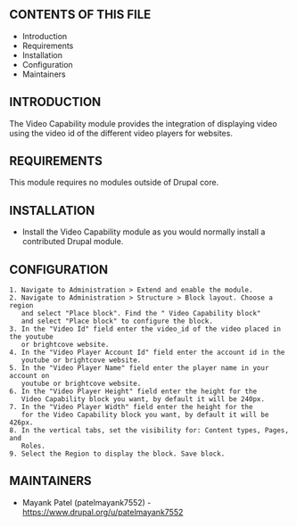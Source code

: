 CONTENTS OF THIS FILE
---------------------

 * Introduction
 * Requirements
 * Installation
 * Configuration
 * Maintainers


INTRODUCTION
------------

The Video Capability module provides the integration of displaying
video using the video id of the different video players for websites.

REQUIREMENTS
------------

This module requires no modules outside of Drupal core.

INSTALLATION
------------

 * Install the Video Capability module as you would 
   normally install a contributed Drupal module.

CONFIGURATION
-------------

    1. Navigate to Administration > Extend and enable the module.
    2. Navigate to Administration > Structure > Block layout. Choose a region
       and select "Place block". Find the " Video Capability block"
       and select "Place block" to configure the block.
    3. In the "Video Id" field enter the video_id of the video placed in the youtube
       or brightcove website.
    4. In the "Video Player Account Id" field enter the account id in the 
       youtube or brightcove website.
    5. In the "Video Player Name" field enter the player name in your account on
       youtube or brightcove website.
    6. In the "Video Player Height" field enter the height for the 
       Video Capability block you want, by default it will be 240px.
    7. In the "Video Player Width" field enter the height for the 
       for the Video Capability block you want, by default it will be 426px. 
    8. In the vertical tabs, set the visibility for: Content types, Pages, and
       Roles.
    9. Select the Region to display the block. Save block.


MAINTAINERS
-----------

 * Mayank Patel (patelmayank7552) - https://www.drupal.org/u/patelmayank7552
